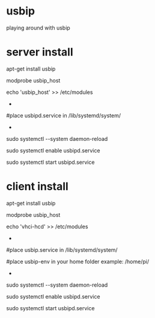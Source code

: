 # usbip
playing around with usbip



# server install

  apt-get install usbip
  
  modprobe usbip_host
  
  echo 'usbip_host' >> /etc/modules
   
  -
   
  #place usbipd.service in /lib/systemd/system/
   
  -
  
  sudo systemctl --system daemon-reload
  
  sudo systemctl enable usbipd.service
  
  sudo systemctl start usbipd.service
  
  
  
# client install

  apt-get install usbip
  
  modprobe usbip_host
  
  echo 'vhci-hcd' >> /etc/modules
  
  -
  
  #place usbip.service in /lib/systemd/system/
  
  #place usbip-env in your home folder example: /home/pi/<PLACE HERE>
  
  -
  
  sudo systemctl --system daemon-reload
  
  sudo systemctl enable usbipd.service
  
  sudo systemctl start usbipd.service
  
